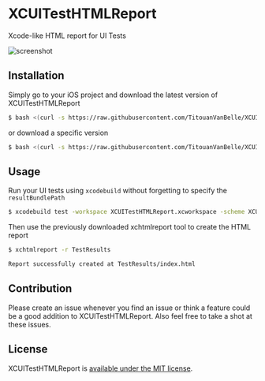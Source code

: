 # XCUITestHTMLReport

Xcode-like HTML report for UI Tests

![screenshot](http://i.imgur.com/oD9jsk2.jpg)

## Installation

Simply go to your iOS project and download the latest version of XCUITestHTMLReport

``` bash
$ bash <(curl -s https://raw.githubusercontent.com/TitouanVanBelle/XCUITestHTMLReport/master/install.sh)
```

or download a specific version

``` bash
$ bash <(curl -s https://raw.githubusercontent.com/TitouanVanBelle/XCUITestHTMLReport/1.0.0/install.sh)
```

## Usage

Run your UI tests using `xcodebuild` without forgetting to specify the `resultBundlePath`

``` bash
$ xcodebuild test -workspace XCUITestHTMLReport.xcworkspace -scheme XCUITestHTMLReportSampleApp -destination 'platform=iOS Simulator,name=iPhone 7,OS=11.0' -resultBundlePath TestResults
```

Then use the previously downloaded xchtmlreport tool to create the HTML report

``` bash
$ xchtmlreport -r TestResults

Report successfully created at TestResults/index.html
```

## Contribution

Please create an issue whenever you find an issue or think a feature could be a good addition to XCUITestHTMLReport. Also feel free to take a shot at these issues.

## License

XCUITestHTMLReport is [available under the MIT license](https://github.com/TitouanVanBelle/XCUITestHTMLReport/blob/master/LICENSE).
